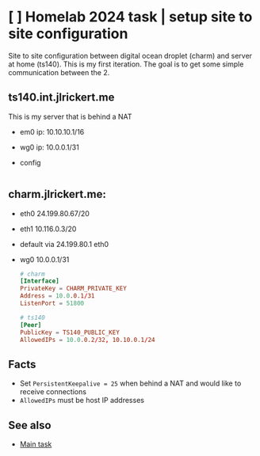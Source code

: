 # [ ] Homelab 2024 task | setup site to site configuration

Site to site configuration between digital ocean droplet (charm) and server at home (ts140). This is my first iteration. The goal is to get some simple communication between the 2.

## ts140.int.jlrickert.me

This is my server that is behind a NAT

- em0 ip: 10.10.10.1/16
- wg0 ip: 10.0.0.1/31
- config

  ```conf
  ```

## charm.jlrickert.me:

- eth0 24.199.80.67/20
- eth1 10.116.0.3/20
- default via 24.199.80.1 eth0
- wg0 10.0.0.1/31

  ```conf
  # charm
  [Interface]
  PrivateKey = CHARM_PRIVATE_KEY
  Address = 10.0.0.1/31
  ListenPort = 51800

  # ts140
  [Peer]
  PublicKey = TS140_PUBLIC_KEY
  AllowedIPs = 10.0.0.2/32, 10.10.0.1/24
  ```

## Facts

- Set `PersistentKeepalive = 25` when behind a NAT and would like to receive connections
- `AllowedIPs` must be host IP addresses

## See also

- [Main task](../584)
